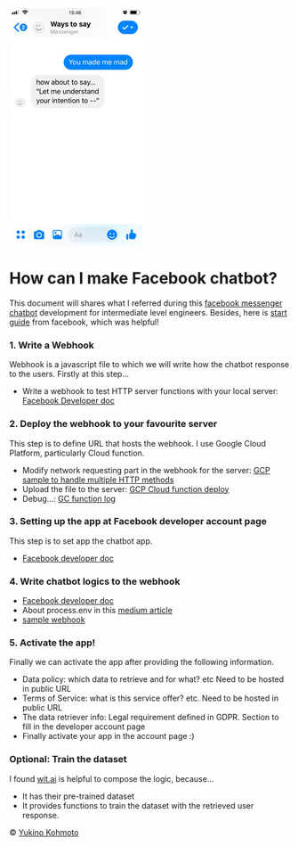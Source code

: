 ![ways to see image](img/screen.jpg)

# How can I make Facebook chatbot?
This document will shares what I referred during this [facebook messenger chatbot](https://yukinokoh.github.io/ways2say/)  development for intermediate level engineers. Besides, here is [start guide](https://developers.facebook.com/docs/messenger-platform/getting-started) from facebook, which was helpful!

### 1. Write a Webhook
Webhook is a javascript file to which we will write how the chatbot response to the users. Firstly at this step... 
- Write a webhook to test HTTP server functions with your local server: [Facebook Developer doc](https://developers.facebook.com/docs/messenger-platform/getting-started/webhook-setup)

### 2. Deploy the webhook to your favourite server
This step is to define URL that hosts the webhook. I use Google Cloud Platform, particularly Cloud function.

- Modify network requesting part in the webhook for the server: [GCP sample to handle multiple HTTP methods](https://cloud.google.com/functions/docs/writing/http)
- Upload the file to the server: [GCP Cloud function deploy](https://cloud.google.com/functions/docs/tutorials/http)
- Debug...: [GC function log](https://cloud.google.com/functions/docs/monitoring/logging)

### 3. Setting up the app at Facebook developer account page
This step is to set app the chatbot app. 
- [Facebook developer doc](https://developers.facebook.com/docs/messenger-platform/getting-started/app-setup)

### 4. Write chatbot logics to the webhook
- [Facebook developer doc](https://developers.facebook.com/docs/messenger-platform/getting-started/quick-start)
- About process.env in this [medium article](https://codeburst.io/process-env-what-it-is-and-why-when-how-to-use-it-effectively-505d0b2831e7)
- [sample webhook](sample/sample-webhook.js)

### 5. Activate the app!
Finally we can activate the app after providing the following information.
- Data policy: which data to retrieve and for what? etc Need to be hosted in public URL
- Terms of Service: what is this service offer? etc. Need to be hosted in public URL
- The data retriever info: Legal requirement defined in GDPR. Section to fill in the developer account page
- Finally activate your app in the account page :)

### Optional: Train the dataset
I found [wit.ai](https://wit.ai) is helpful to compose the logic, because...
- It has their pre-trained dataset 
- It provides functions to train the dataset with the retrieved user response. 


© [Yukino Kohmoto](http://yukinokoh.github.io/)
